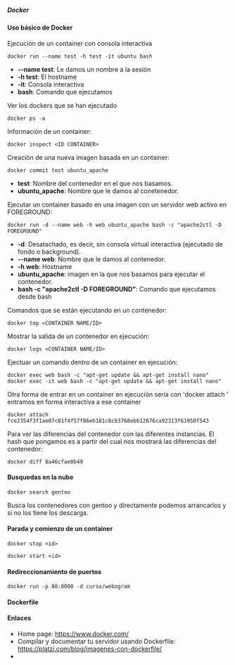 ##### Docker

#### Uso básico de Docker
Ejecución de un container con consola interactiva

	docker run --name test -h test -it ubuntu bash

  * **--name test**: Le damos un nombre a la sesión
  * **-h test**: El hostname
  * **-it**: Consola interactiva
  * **bash**: Comando que ejecutamos

Ver los dockers que se han ejecutado

	docker ps -a

Información de un container:

	docker inspect <ID CONTAINER>

Creación de una nueva imagen basada en un container:

	docker commit test ubuntu_apache

 * **test**: Nombre del contenedor en el que nos basamos.
 * **ubuntu_apache**: Nombre que le damos al conetenedor.

Ejecutar un container basado en una imagen con un servidor web activo en FOREGROUND:

	docker run -d --name web -h web ubuntu_apache bash -c "apache2ctl -D FOREGROUND"

 * **-d**: Desatachado, es decir, sin consola virtual interactiva (ejecutado de fondo o background).
 * **--name web**: Nombre que le damos al contenedor.
 * **-h web**: Hostname
 * **ubuntu_apache**: imagen en la que nos basamos para ejecutar el contenedor.
 * **bash -c "apache2ctl -D FOREGROUND"**: Comando que ejecutamos desde bash

Comandos que se están ejecutando en un contenedor:

	docker top <CONTAINER NAME/ID>

Mostrar la salida de un contenedor en ejecución:

	docker logs <CONTAINER NAME/ID>

Ejectuar un comando dentro de un container en ejecución:

	docker exec web bash -c "apt-get update && apt-get install nano"	
	docker exec -it web bash -c "apt-get update && apt-get install nano"	

Otra forma de entrar en un container en ejecución sería con 'docker attach <hash>' entramos en forma interactiva a ese container

	docker attach fce2354f3f1ae07c81f4f57f86eb181c8cb3768ebb12676ca92313f61950f543

Para ver las diferencias del contenedor con las diferentes instancias. El hash que pongamos es a partir del cual nos mostrará las diferencias del contenedor:

	docker diff 8a46cfae0b49



#### Busquedas en la nube

	docker search gentoo

Busca los contenedores con gentoo y directamente podemos arrancarlos y si no los tiene los descarga.

#### Parada y comienzo de un container

	docker stop <id>

	docker start <id>

#### Redireccionamiento de puertos

	docker run -p 80:8000 -d curso/webogram

#### Dockerfile

#### Enlaces

  * Home page: https://www.docker.com/
  * Compilar y documentar tu servidor usando Dockerfile: https://platzi.com/blog/imagenes-con-dockerfile/
  * 
